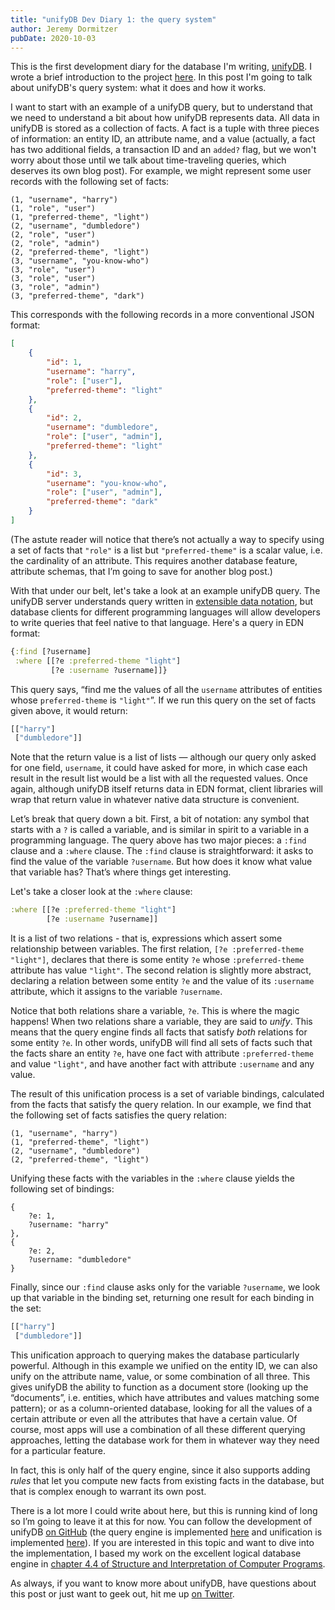 ```yaml
---
title: "unifyDB Dev Diary 1: the query system"
author: Jeremy Dormitzer
pubDate: 2020-10-03
---
```

This is the first development diary for the database I'm writing, [unifyDB](https://github.com/unifydb/unifydb). I wrote a brief introduction to the project [here](https://jeremydormitzer.com/blog/unifydb-dev-diary-0-intro.html). In this post I'm going to talk about unifyDB's query system: what it does and how it works.

I want to start with an example of a unifyDB query, but to understand that we need to understand a bit about how unifyDB represents data. All data in unifyDB is stored as a collection of facts. A fact is a tuple with three pieces of information: an entity ID, an attribute name, and a value (actually, a fact has two additional fields, a transaction ID and an `added?` flag, but we won't worry about those until we talk about time-traveling queries, which deserves its own blog post). For example, we might represent some user records with the following set of facts:

```
(1, "username", "harry")
(1, "role", "user")
(1, "preferred-theme", "light")
(2, "username", "dumbledore")
(2, "role", "user")
(2, "role", "admin")
(2, "preferred-theme", "light")
(3, "username", "you-know-who")
(3, "role", "user")
(3, "role", "user")
(3, "role", "admin")
(3, "preferred-theme", "dark")
```

This corresponds with the following records in a more conventional JSON format:

```json
[
    {
        "id": 1,
        "username": "harry",
        "role": ["user"],
        "preferred-theme": "light"
    },
    {
        "id": 2,
        "username": "dumbledore",
        "role": ["user", "admin"],
        "preferred-theme": "light"
    },
    {
        "id": 3,
        "username": "you-know-who",
        "role": ["user", "admin"],
        "preferred-theme": "dark"
    }
]
```

(The astute reader will notice that there’s not actually a way to specify using a set of facts that `"role"` is a list but `"preferred-theme"` is a scalar value, i.e. the cardinality of an attribute. This requires another database feature, attribute schemas, that I’m going to save for another blog post.)

With that under our belt, let's take a look at an example unifyDB query. The unifyDB server understands query written in [extensible data notation](https://github.com/edn-format/edn), but database clients for different programming languages will allow developers to write queries that feel native to that language. Here's a query in EDN format:

```clojure
{:find [?username]
 :where [[?e :preferred-theme "light"]
         [?e :username ?username]]}
```

This query says, “find me the values of all the `username` attributes of entities whose `preferred-theme` is `"light"`”. If we run this query on the set of facts given above, it would return:

```clojure
[["harry"]
 ["dumbledore"]]
```

Note that the return value is a list of lists —  although our query only asked for one field, `username`, it could have asked for more, in which case each result in the result list would be a list with all the requested values. Once again, although unifyDB itself returns data in EDN format, client libraries will wrap that return value in whatever native data structure is convenient.

Let’s break that query down a bit. First, a bit of notation: any symbol that starts with a `?` is called a variable, and is similar in spirit to a variable in a programming language. The query above has two major pieces: a `:find` clause and a `:where` clause. The `:find` clause is straightforward: it asks to find the value of the variable `?username`. But how does it know what value that variable has? That’s where things get interesting.

Let's take a closer look at the `:where` clause:

```clojure
:where [[?e :preferred-theme "light"]
        [?e :username ?username]]
```

It is a list of two relations - that is, expressions which assert some relationship between variables. The first relation, `[?e :preferred-theme "light"]`, declares that there is some entity `?e` whose `:preferred-theme` attribute has value `"light"`. The second relation is slightly more abstract, declaring a relation between some entity `?e` and the value of its `:username` attribute, which it assigns to the variable `?username`.

Notice that both relations share a variable, `?e`. This is where the magic happens! When two relations share a variable, they are said to *unify*. This means that the query engine finds all facts that satisfy *both* relations for some entity `?e`. In other words, unifyDB will find all sets of facts such that the facts share an entity `?e`, have one fact with attribute `:preferred-theme` and value `"light"`, and have another fact with attribute `:username` and any value.

The result of this unification process is a set of variable bindings, calculated from the facts that satisfy the query relation. In our example, we find that the following set of facts satisfies the query relation:

```
(1, "username", "harry")
(1, "preferred-theme", "light")
(2, "username", "dumbledore")
(2, "preferred-theme", "light")
```

Unifying these facts with the variables in the `:where` clause yields the following set of bindings:

```
{
    ?e: 1,
    ?username: "harry"
},
{
    ?e: 2,
    ?username: "dumbledore"
}
```

Finally, since our `:find` clause asks only for the variable `?username`, we look up that variable in the binding set, returning one result for each binding in the set:

```clojure
[["harry"]
 ["dumbledore"]]
```

This unification approach to querying makes the database particularly powerful. Although in this example we unified on the entity ID, we can also unify on the attribute name, value, or some combination of all three. This gives unifyDB the ability to function as a document store (looking up the “documents”, i.e. entities, which have attributes and values matching some pattern); or as a column-oriented database, looking for all the values of a certain attribute or even all the attributes that have a certain value. Of course, most apps will use a combination of all these different querying approaches, letting the database work for them in whatever way they need for a particular feature.

In fact, this is only half of the query engine, since it also supports adding *rules* that let you compute new facts from existing facts in the database, but that is complex enough to warrant its own post.

There is a lot more I could write about here, but this is running kind of long so I’m going to leave it at this for now. You can follow the development of unifyDB [on GitHub](https://github.com/unifydb/unifydb/) (the query engine is implemented [here](https://github.com/unifydb/unifydb/blob/master/src/unifydb/query.clj) and unification is implemented [here](https://github.com/unifydb/unifydb/blob/master/src/unifydb/unify.clj)). If you are interested in this topic and want to dive into the implementation, I based my work on the excellent logical database engine in [chapter 4.4 of Structure and Interpretation of Computer Programs](https://mitpress.mit.edu/sites/default/files/sicp/full-text/book/book-Z-H-29.html#%_sec_4.4).

As always, if you want to know more about unifyDB, have questions about this post or just want to geek out, hit me up [on Twitter](https://twitter.com/jeremydormitzer).
